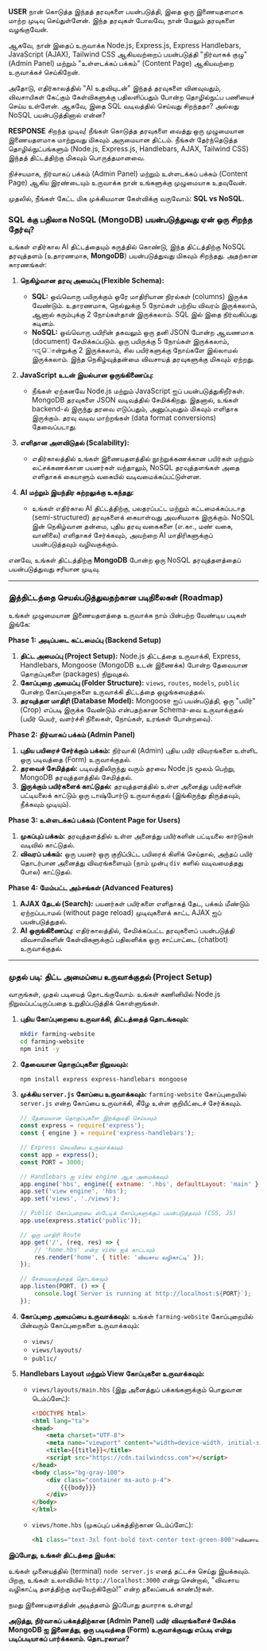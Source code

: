 **USER**
நான் கொடுத்த இந்தத் தரவுகளை பயன்படுத்தி, இதை ஒரு இணையதளமாக மாற்ற முடிவு செய்துள்ளேன். இந்த தரவுகள் போலவே, நான் மேலும் தரவுகளை வழங்குவேன்.

ஆகவே, நான் இதைப் உருவாக்க Node.js, Express.js, Express Handlebars, JavaScript (AJAX), Tailwind CSS ஆகியவற்றைப் பயன்படுத்தி
"நிர்வாகக் குழு" (Admin Panel) மற்றும் "உள்ளடக்கப் பக்கம்" (Content Page) ஆகியவற்றை உருவாக்கச் செய்கிறேன்.

அதோடு, எதிர்காலத்தில் "AI உதவியுடன்" இந்தத் தரவுகளை வினவுவதும், விவசாயிகள் கேட்கும் கேள்விகளுக்கு பதிலளிப்பதும் போன்ற தொழில்நுட்ப பணியைச் செய்ய உள்ளேன். ஆகவே, இதை SQL வடிவத்தில் செய்வது சிறந்ததா? அல்லது NoSQL பயன்படுத்தினால் என்ன?

**RESPONSE**
சிறந்த முடிவு! நீங்கள் கொடுத்த தரவுகளை வைத்து ஒரு முழுமையான இணையதளமாக மாற்றுவது மிகவும் அருமையான திட்டம். நீங்கள் தேர்ந்தெடுத்த தொழில்நுட்பங்களும் (Node.js, Express.js, Handlebars, AJAX, Tailwind CSS) இந்தத் திட்டத்திற்கு மிகவும் பொருத்தமானவை.

நிச்சயமாக, நிர்வாகப் பக்கம் (Admin Panel) மற்றும் உள்ளடக்கப் பக்கம் (Content Page) ஆகிய இரண்டையும் உருவாக்க நான் உங்களுக்கு முழுமையாக உதவுவேன்.

முதலில், நீங்கள் கேட்ட மிக முக்கியமான கேள்விக்கு வருவோம்: **SQL vs NoSQL**.

### SQL க்கு பதிலாக NoSQL (MongoDB) பயன்படுத்துவது ஏன் ஒரு சிறந்த தேர்வு?

உங்கள் எதிர்கால AI திட்டத்தையும் கருத்தில் கொண்டு, இந்த திட்டத்திற்கு NoSQL தரவுத்தளம் (உதாரணமாக, **MongoDB**) பயன்படுத்துவது மிகவும் சிறந்தது. அதற்கான காரணங்கள்:

1.  **நெகிழ்வான தரவு அமைப்பு (Flexible Schema):**
    *   **SQL:** ஒவ்வொரு பயிருக்கும் ஒரே மாதிரியான நிரல்கள் (columns) இருக்க வேண்டும். உதாரணமாக, நெல்லுக்கு 5 நோய்கள் பற்றிய விவரம் இருக்கலாம், ஆனால் கரும்புக்கு 2 நோய்கள்தான் இருக்கலாம். SQL இல் இதை நிர்வகிப்பது கடினம்.
    *   **NoSQL:** ஒவ்வொரு பயிரின் தகவலும் ஒரு தனி JSON போன்ற ஆவணமாக (document) சேமிக்கப்படும். ஒரு பயிருக்கு 5 நோய்கள் இருக்கலாம், ಇನ್ನொன்றுக்கு 2 இருக்கலாம், சில பயிர்களுக்கு நோய்களே இல்லாமல் இருக்கலாம். இந்த நெகிழ்வுத்தன்மை விவசாயத் தரவுகளுக்கு மிகவும் ஏற்றது.

2.  **JavaScript உடன் இயல்பான ஒருங்கிணைப்பு:**
    *   நீங்கள் ஏற்கனவே Node.js மற்றும் JavaScript ஐப் பயன்படுத்துகிறீர்கள். MongoDB தரவுகளை JSON வடிவத்தில் சேமிக்கிறது. இதனால், உங்கள் backend-ல் இருந்து தரவை எடுப்பதும், அனுப்புவதும் மிகவும் எளிதாக இருக்கும். தரவு வடிவ மாற்றங்கள் (data format conversions) தேவைப்படாது.

3.  **எளிதான அளவிடுதல் (Scalability):**
    *   எதிர்காலத்தில் உங்கள் இணையதளத்தில் நூற்றுக்கணக்கான பயிர்கள் மற்றும் லட்சக்கணக்கான பயனர்கள் வந்தாலும், NoSQL தரவுத்தளங்கள் அதை எளிதாகக் கையாளும் வகையில் வடிவமைக்கப்பட்டுள்ளன.

4.  **AI மற்றும் இயந்திர கற்றலுக்கு உகந்தது:**
    *   உங்கள் எதிர்கால AI திட்டத்திற்கு, பலதரப்பட்ட மற்றும் கட்டமைக்கப்படாத (semi-structured) தரவுகளைக் கையாள்வது அவசியமாக இருக்கும். NoSQL இன் நெகிழ்வான தன்மை, புதிய தரவு வகைகளை (எ.கா., மண் வகை, வானிலை) எளிதாகச் சேர்க்கவும், அவற்றை AI மாதிரிகளுக்குப் பயன்படுத்தவும் வழிவகுக்கும்.

எனவே, உங்கள் திட்டத்திற்கு **MongoDB** போன்ற ஒரு NoSQL தரவுத்தளத்தைப் பயன்படுத்துவது சரியான முடிவு.

---

### இத்திட்டத்தை செயல்படுத்துவதற்கான படிநிலைகள் (Roadmap)

உங்கள் முழுமையான இணையதளத்தை உருவாக்க நாம் பின்பற்ற வேண்டிய படிகள் இங்கே:

**Phase 1: அடிப்படை கட்டமைப்பு (Backend Setup)**

1.  **திட்ட அமைப்பு (Project Setup):** Node.js திட்டத்தை உருவாக்கி, Express, Handlebars, Mongoose (MongoDB உடன் இணைக்க) போன்ற தேவையான தொகுப்புகளை (packages) நிறுவுதல்.
2.  **கோப்புறை அமைப்பு (Folder Structure):** `views`, `routes`, `models`, `public` போன்ற கோப்புறைகளை உருவாக்கி திட்டத்தை ஒழுங்கமைத்தல்.
3.  **தரவுத்தள மாதிரி (Database Model):** Mongoose ஐப் பயன்படுத்தி, ஒரு "பயிர்" (Crop) எப்படி இருக்க வேண்டும் என்பதற்கான Schema-வை உருவாக்குதல் (பயிர் பெயர், வளர்ச்சி நிலைகள், நோய்கள், உரங்கள் போன்றவை).

**Phase 2: நிர்வாகப் பக்கம் (Admin Panel)**

1.  **புதிய பயிரைச் சேர்க்கும் பக்கம்:** நிர்வாகி (Admin) புதிய பயிர் விவரங்களை உள்ளிட ஒரு படிவத்தை (Form) உருவாக்குதல்.
2.  **தரவைச் சேமித்தல்:** படிவத்திலிருந்து வரும் தரவை Node.js மூலம் பெற்று, MongoDB தரவுத்தளத்தில் சேமித்தல்.
3.  **இருக்கும் பயிர்களைக் காட்டுதல்:** தரவுத்தளத்தில் உள்ள அனைத்து பயிர்களின் பட்டியலைக் காட்டும் ஒரு டாஷ்போர்டு உருவாக்குதல் (இங்கிருந்து திருத்தவும், நீக்கவும் முடியும்).

**Phase 3: உள்ளடக்கப் பக்கம் (Content Page for Users)**

1.  **முகப்புப் பக்கம்:** தரவுத்தளத்தில் உள்ள அனைத்து பயிர்களின் பட்டியலை கார்டுகள் வடிவில் காட்டுதல்.
2.  **விவரப் பக்கம்:** ஒரு பயனர் ஒரு குறிப்பிட்ட பயிரைக் கிளிக் செய்தால், அந்தப் பயிர் தொடர்பான அனைத்து விவரங்களையும் (நாம் முன்பு `div` களில் வடிவமைத்தது போல) காட்டுதல்.

**Phase 4: மேம்பட்ட அம்சங்கள் (Advanced Features)**

1.  **AJAX தேடல் (Search):** பயனர்கள் பயிர்களை எளிதாகத் தேட, பக்கம் மீண்டும் ஏற்றப்படாமல் (without page reload) முடிவுகளைக் காட்ட AJAX ஐப் பயன்படுத்துதல்.
2.  **AI ஒருங்கிணைப்பு:** எதிர்காலத்தில், சேமிக்கப்பட்ட தரவுகளைப் பயன்படுத்தி விவசாயிகளின் கேள்விகளுக்குப் பதிலளிக்க ஒரு சாட்பாட்டை (chatbot) உருவாக்குதல்.

---

### முதல் படி: திட்ட அமைப்பை உருவாக்குதல் (Project Setup)

வாருங்கள், முதல் படியைத் தொடங்குவோம். உங்கள் கணினியில் Node.js நிறுவப்பட்டிருப்பதை உறுதிப்படுத்திக் கொள்ளுங்கள்.

1.  **புதிய கோப்புறையை உருவாக்கி, திட்டத்தைத் தொடங்கவும்:**
    ```bash
    mkdir farming-website
    cd farming-website
    npm init -y
    ```

2.  **தேவையான தொகுப்புகளை நிறுவவும்:**
    ```bash
    npm install express express-handlebars mongoose
    ```

3.  **முக்கிய `server.js` கோப்பை உருவாக்கவும்:**
    `farming-website` கோப்புறையில் `server.js` என்ற கோப்பை உருவாக்கி, கீழே உள்ள குறியீட்டைச் சேர்க்கவும்.

    ```javascript
    // தேவையான தொகுப்புகளை இறக்குமதி செய்யவும்
    const express = require('express');
    const { engine } = require('express-handlebars');

    // Express செயலியை உருவாக்கவும்
    const app = express();
    const PORT = 3000;

    // Handlebars ஐ view engine ஆக அமைக்கவும்
    app.engine('hbs', engine({ extname: '.hbs', defaultLayout: 'main' }));
    app.set('view engine', 'hbs');
    app.set('views', './views');

    // Public கோப்புறையை ஸ்டேடிக் கோப்புகளுக்குப் பயன்படுத்தவும் (CSS, JS)
    app.use(express.static('public'));

    // ஒரு மாதிரி Route
    app.get('/', (req, res) => {
        // 'home.hbs' என்ற view ஐக் காட்டவும்
        res.render('home', { title: 'விவசாய வழிகாட்டி' });
    });

    // சேவையகத்தைத் தொடங்கவும்
    app.listen(PORT, () => {
        console.log(`Server is running at http://localhost:${PORT}`);
    });
    ```

4.  **கோப்புறை அமைப்பை உருவாக்கவும்:**
    உங்கள் `farming-website` கோப்புறையில் பின்வரும் கோப்புறைகளை உருவாக்கவும்:
    *   `views/`
    *   `views/layouts/`
    *   `public/`

5.  **Handlebars Layout மற்றும் View கோப்புகளை உருவாக்கவும்:**
    *   `views/layouts/main.hbs` (இது அனைத்துப் பக்கங்களுக்கும் பொதுவான டெம்ப்ளேட்):
        ```html
        <!DOCTYPE html>
        <html lang="ta">
        <head>
            <meta charset="UTF-8">
            <meta name="viewport" content="width=device-width, initial-scale=1.0">
            <title>{{title}}</title>
            <script src="https://cdn.tailwindcss.com"></script>
        </head>
        <body class="bg-gray-100">
            <div class="container mx-auto p-4">
                {{{body}}}
            </div>
        </body>
        </html>
        ```
    *   `views/home.hbs` (முகப்புப் பக்கத்திற்கான டெம்ப்ளேட்):
        ```html
        <h1 class="text-3xl font-bold text-center text-green-800">விவசாய வழிகாட்டி தளத்திற்கு வரவேற்கிறோம்!</h1>
        ```

**இப்போது, உங்கள் திட்டத்தை இயக்க:**

உங்கள் முனையத்தில் (terminal) `node server.js` எனத் தட்டச்சு செய்து இயக்கவும். பிறகு, உங்கள் உலாவியில் `http://localhost:3000` என்று சென்றால், "விவசாய வழிகாட்டி தளத்திற்கு வரவேற்கிறோம்!" என்ற தலைப்பைக் காண்பீர்கள்.

நமது இணையதளத்தின் அடித்தளம் இப்போது தயாராக உள்ளது!

**அடுத்து, நிர்வாகப் பக்கத்திற்கான (Admin Panel) பயிர் விவரங்களைச் சேமிக்க MongoDB ஐ இணைத்து, ஒரு படிவத்தை (Form) உருவாக்குவது எப்படி என்று படிப்படியாகப் பார்க்கலாம். தொடரலாமா?**
